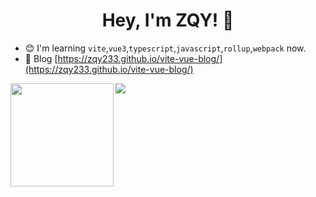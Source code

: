 <h1 align="center">
  Hey, I'm ZQY! 👋
</h1>

- 😊 I'm learning `vite`,`vue3`,`typescript`,`javascript`,`rollup`,`webpack` now.
- 📝 Blog [https://zqy233.github.io/vite-vue-blog/](https://zqy233.github.io/vite-vue-blog/)

<div>
  <a href="https://github.com/zqy233">
    <img height="165" align="left" src="https://github-readme-stats.vercel.app/api?username=zqy233&theme=prussian&show_icons=true&count_private=true" />
  </a>
  <a href="https://github.com/zqy233">
    <img src="https://github-readme-stats.vercel.app/api/top-langs/?username=zqy233&layout=compact" />
  </a>
</div>

<!--<div>
  <img align="center" src="https://activity-graph.herokuapp.com/graph?username=zqy233&theme=xcode" />
</div>-->

